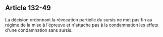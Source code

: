 Article 132-49
----
La décision ordonnant la révocation partielle du sursis ne met pas fin au régime
de la mise à l'épreuve et n'attache pas à la condamnation les effets d'une
condamnation sans sursis.
